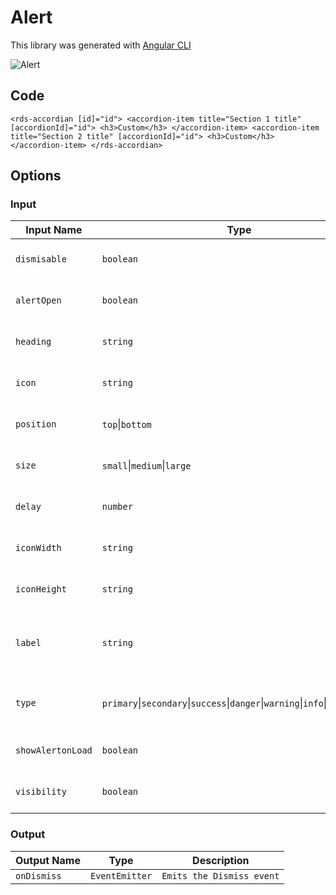 # Alert

This library was generated with [Angular CLI](https://github.com/angular/angular-cli)
<p align="left">
<img src="../../assets/Alert.png" alt="Alert"/>
<p/>

## Code

`<rds-accordian [id]="id">
  <accordion-item title="Section 1 title" [accordionId]="id">
    <h3>Custom</h3>
  </accordion-item>
  <accordion-item title="Section 2 title" [accordionId]="id">
    <h3>Custom</h3>
  </accordion-item>
</rds-accordian>`

## Options
### Input
<!-- prettier-ignore -->
| Input Name                  | Type                             |Example| Description                                                                  |
| --------------------------- | -------------------------------- |------------| ---------------------------------------------------------------------------- |
| `dismisable`                     | `boolean`                            |"false"|Shows the close button  |
| `alertOpen`           | `boolean`                          | "false"|Used for opening the alert |
| `heading`                   |  `string`                         | "Heading"|Add the heading of the alert|
| `icon`                    | `string` |     ""|Add the Icon for the alert              |
| `position`                | `top`\|`bottom`                           |"bottom"   |Specify the position of the alert
| `size`                | `small`\|`medium`\|`large`                           |"small"   |Specify the size of the alert
| `delay`                | `number`                           |"0"|For adding the delay of the alert     |
| `iconWidth`                | `string`                           |"20px"|Specify the width of the icon     |
| `iconHeight`                | `string`                           |"20px"|Specify the height of the icon     |
| `label`                | `string`                           |"A simple primary alert—check it out!"|For Adding the label for the alert       |
| `type`                | `primary`\|`secondary`\|`success`\|`danger`\|`warning`\|`info`\|`light`\|`dark`|"danger"|For specifing the type of the alert    |
| `showAlertonLoad`                     | `boolean`                            |"false"|Shows the alert on load time  | 
| `visibility`                     | `boolean`                            |"false"|Sets visibility of alert  |   


### Output
| Output Name                 | Type          | Description                     |      
| --------------------------- | --------------|------------------|
| `onDismiss`                 |  `EventEmitter`  | `Emits the Dismiss event`  |
